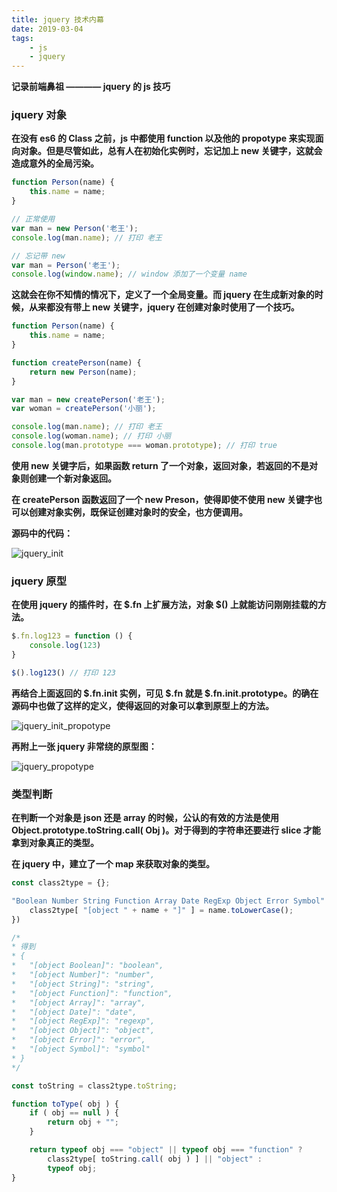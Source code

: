 ```yaml
---
title: jquery 技术内幕
date: 2019-03-04
tags:
    - js
    - jquery
---
```


<script src="https://cdn.bootcss.com/jquery/3.3.1/jquery.js"></script>

**记录前端鼻祖 ———— jquery 的 js 技巧**

### jquery 对象

**在没有 es6 的 Class 之前，js 中都使用 function 以及他的 propotype 来实现面向对象。但是尽管如此，总有人在初始化实例时，忘记加上 new 关键字，这就会造成意外的全局污染。**

``` js
function Person(name) {
    this.name = name;
}

// 正常使用
var man = new Person('老王');
console.log(man.name); // 打印 老王

// 忘记带 new
var man = Person('老王');
console.log(window.name); // window 添加了一个变量 name
```

**这就会在你不知情的情况下，定义了一个全局变量。而 jquery 在生成新对象的时候，从来都没有带上 new 关键字，jquery 在创建对象时使用了一个技巧。**

``` js
function Person(name) {
    this.name = name;
}

function createPerson(name) {
    return new Person(name);
}

var man = new createPerson('老王');
var woman = createPerson('小丽');

console.log(man.name); // 打印 老王
console.log(woman.name); // 打印 小丽
console.log(man.prototype === woman.prototype); // 打印 true
```

**使用 new 关键字后，如果函数 return 了一个对象，返回对象，若返回的不是对象则创建一个新对象返回。**

**在 createPerson 函数返回了一个 new Preson，使得即使不使用 new 关键字也可以创建对象实例，既保证创建对象时的安全，也方便调用。**

**源码中的代码：**

![jquery_init](../../../../img/jquery_technology_insider/jquery_init.png)

### jquery 原型

**在使用 jquery 的插件时，在 $.fn 上扩展方法，对象 $() 上就能访问刚刚挂载的方法。**

``` js
$.fn.log123 = function () {
    console.log(123)
}

$().log123() // 打印 123
```

**再结合上面返回的 $.fn.init 实例，可见 $.fn 就是 $.fn.init.prototype。的确在源码中也做了这样的定义，使得返回的对象可以拿到原型上的方法。**

![jquery_init_propotype](../../../../img/jquery_technology_insider/jquery_init_propotype.png)

**再附上一张 jquery 非常绕的原型图：**

![jquery_propotype](../../../../img/jquery_technology_insider/jquery_propotype.png)

### 类型判断

**在判断一个对象是 json 还是 array 的时候，公认的有效的方法是使用 Object.prototype.toString.call( Obj )。对于得到的字符串还要进行 slice 才能拿到对象真正的类型。**

**在 jquery 中，建立了一个 map 来获取对象的类型。**

``` js
const class2type = {};

"Boolean Number String Function Array Date RegExp Object Error Symbol".split( " " ).forEach(name => {
    class2type[ "[object " + name + "]" ] = name.toLowerCase();
})

/*
* 得到
* {
*   "[object Boolean]": "boolean",
*   "[object Number]": "number",
*   "[object String]": "string",
*   "[object Function]": "function",
*   "[object Array]": "array",
*   "[object Date]": "date",
*   "[object RegExp]": "regexp",
*   "[object Object]": "object",
*   "[object Error]": "error",
*   "[object Symbol]": "symbol"
* }
*/  

const toString = class2type.toString;

function toType( obj ) {
	if ( obj == null ) {
		return obj + "";
	}

	return typeof obj === "object" || typeof obj === "function" ?
		class2type[ toString.call( obj ) ] || "object" :
		typeof obj;
}
```